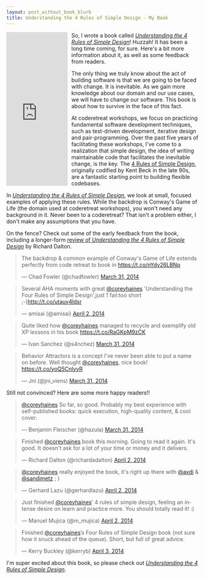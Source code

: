 ```yaml
---
layout: post_without_book_blurb
title: Understanding the 4 Rules of Simple Design - My Book
---
```


<section class='book-embed' style='float:left;margin-right:10px'>
<iframe width="160" height="400" src="https://leanpub.com/4rulesofsimpledesign/embed" frameborder="0" allowtransparency="true" ></iframe>
</section>

So, I wrote a book called *[Understanding the 4 Rules of Simple Design](https://leanpub.com/4rulesofsimpledesign)*! Huzzah! It has been a long time coming, for sure. Here's a bit more information about it, as well as some feedback from readers.

The only thing we truly know about the act of building software is that we are going to be faced with change. It is inevitable. As we gain more knowledge about our domain and our use cases, we will have to change our software. This book is about how to survive in the face of this fact.

At coderetreat workshops, we focus on practicing fundamental software development techniques, such as test-driven development, iterative design and pair-programming. Over the past five years of facilitating these workshops, I've come to a realization that simple design, the idea of writing maintainable code that facilitates the inevitable change, is the key. The [4 Rules of Simple Design](http://c2.com/cgi/wiki?XpSimplicityRules), originally codified by Kent Beck in the late 90s, are a fantastic starting point to building flexible codebases.

In *[Understanding the 4 Rules of Simple Design](https://leanpub.com/4rulesofsimpledesign)*, we look at small, focused examples of applying these rules. While the backdrop is Conway's Game of Life (the domain used at coderetreat workshops), you won't need any background in it. Never been to a coderetreat? That isn't a problem either, I don't make any assumptions that you have.

On the fence? Check out some of the early feedback from the book, including a longer-form [review of *Understanding the 4 Rules of Simple Design*](http://www.devjoy.com/2014/04/understanding-the-four-rules-of-simple-design/) by Richard Dalton.

<blockquote class="twitter-tweet" lang="en"><p>The backdrop &amp; common example of Conway&#39;s Game of Life extends perfectly from code retreat to book in <a href="https://t.co/nYdv26LBNp">https://t.co/nYdv26LBNp</a></p>&mdash; Chad Fowler (@chadfowler) <a href="https://twitter.com/chadfowler/statuses/450758751889272832">March 31, 2014</a></blockquote>

<blockquote class="twitter-tweet" lang="en"><p>Several AHA moments with great <a href="https://twitter.com/coreyhaines">@coreyhaines</a> &#39;Understanding the Four Rules of Simple Design&#39;,just 1 fail:too short ;-)<a href="http://t.co/utauy4Idsr">http://t.co/utauy4Idsr</a></p>&mdash; amisai (@amisai) <a href="https://twitter.com/amisai/statuses/451283402982162432">April 2, 2014</a></blockquote>

<blockquote class="twitter-tweet" lang="en"><p>Quite liked how <a href="https://twitter.com/coreyhaines">@coreyhaines</a> managed to recycle and exemplify old XP lessons in his book <a href="https://t.co/RaGKpM9zCK">https://t.co/RaGKpM9zCK</a></p>&mdash; Ivan Sanchez (@s4nchez) <a href="https://twitter.com/s4nchez/statuses/450583194061246464">March 31, 2014</a></blockquote>

<blockquote class="twitter-tweet" data-conversation="none" lang="en"><p>Behavior Attractors is a concept I&#39;ve never been able to put a name on before. Well thought <a href="https://twitter.com/coreyhaines">@coreyhaines</a>, nice book! <a href="https://t.co/yoQ5CnlyyR">https://t.co/yoQ5CnlyyR</a></p>&mdash; Jni (@jni_viens) <a href="https://twitter.com/jni_viens/statuses/450445396922621952">March 31, 2014</a></blockquote>

Still not convinced? Here are some more happy readers!!

<blockquote class="twitter-tweet" data-conversation="none" lang="en"><p><a href="https://twitter.com/coreyhaines">@coreyhaines</a> So far, so good. Probably my best experience with self-published books: quick execution, high-quality content, &amp; cool cover.</p>&mdash; Benjamin Fleischer (@hazula) <a href="https://twitter.com/hazula/statuses/450438690930569216">March 31, 2014</a></blockquote>

<blockquote class="twitter-tweet" lang="en"><p>Finished <a href="https://twitter.com/coreyhaines">@coreyhaines</a> book this morning. Going to read it again. It&#39;s good. It doesn&#39;t ask for a lot of your time or money and it delivers.</p>&mdash; Richard Dalton (@richardadalton) <a href="https://twitter.com/richardadalton/statuses/451303132568772608">April 2, 2014</a></blockquote>

<blockquote class="twitter-tweet" lang="en"><p><a href="https://twitter.com/coreyhaines">@coreyhaines</a> really enjoyed the book, it&#39;s right up there with <a href="https://twitter.com/avdi">@avdi</a> &amp; <a href="https://twitter.com/sandimetz">@sandimetz</a> ; )</p>&mdash; Gerhard Lazu (@gerhardlazu) <a href="https://twitter.com/gerhardlazu/statuses/451486202127187969">April 2, 2014</a></blockquote>

<blockquote class="twitter-tweet" lang="en"><p>Just finished <a href="https://twitter.com/coreyhaines">@coreyhaines</a>&#39; 4 rules of simple design, feeling an intense desire on learn and practice more. You should totally read it! :)</p>&mdash; Manuel Mujica (@m_mujica) <a href="https://twitter.com/m_mujica/statuses/451356654005522433">April 2, 2014</a></blockquote>

<blockquote class="twitter-tweet" lang="en"><p>Finished <a href="https://twitter.com/coreyhaines">@coreyhaines</a>’s Four Rules of Simple Design book (not sure how it snuck ahead of the queue). Short, but full of great advice.</p>&mdash; Kerry Buckley (@kerryb) <a href="https://twitter.com/kerryb/statuses/451848621756284928">April 3, 2014</a></blockquote>

I'm super excited about this book, so please check out *[Understanding the 4 Rules of Simple Design](https://leanpub.com/4rulesofsimpledesign)*.

<script async src="//platform.twitter.com/widgets.js" charset="utf-8"></script>
